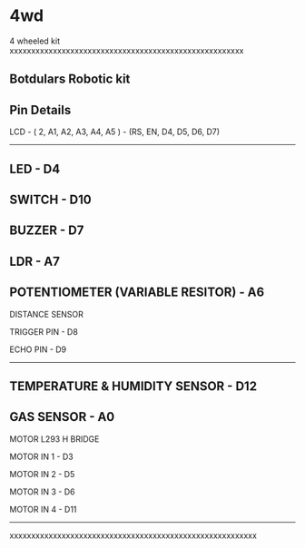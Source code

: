 # 4wd
4 wheeled kit 
xxxxxxxxxxxxxxxxxxxxxxxxxxxxxxxxxxxxxxxxxxxxxxxxxxxxxx

Botdulars Robotic kit 
--------------------------------------------------------------------
Pin Details
---------------------------------------------------------------------

LCD  - ( 2, A1, A2, A3, A4, A5 ) - (RS, EN, D4, D5, D6, D7)

--------------------------------------------------------------------
LED  -  D4
--------------------------------------------------------------------
SWITCH  - D10
--------------------------------------------------------------------
BUZZER - D7
--------------------------------------------------------------------
LDR  - A7
--------------------------------------------------------------------
POTENTIOMETER (VARIABLE RESITOR) - A6
--------------------------------------------------------------------
DISTANCE SENSOR

TRIGGER PIN  - D8

ECHO PIN       - D9

--------------------------------------------------------------------
TEMPERATURE & HUMIDITY SENSOR  - D12
--------------------------------------------------------------------
GAS SENSOR  - A0
--------------------------------------------------------------------
MOTOR L293 H BRIDGE
  
MOTOR IN 1  -  D3

MOTOR IN 2  -  D5

MOTOR IN 3  -  D6

MOTOR IN 4  -  D11

--------------------------------------------------------------------
xxxxxxxxxxxxxxxxxxxxxxxxxxxxxxxxxxxxxxxxxxxxxxxxxxxxxxxxx
